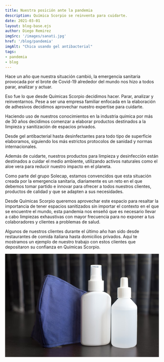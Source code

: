 ```yaml
---
title: Nuestra posición ante la pandemia
description: Química Scorpio se reinventa para cuidarte.
date: 2021-03-01
layout: blog-base.ejs
author: Diego Remirez
imgSrc: '/images/sanati.jpg'
href: '/blog/pandemia'
imgAlt: "Chica usando gel antibacterial"
tags:
- pandemia
- blog
---
```

Hace un año que nuestra situación cambió, la emergencia sanitaria provocada por el brote de Covid-19 alrededor del mundo nos hizo a todos parar, analizar y actuar.

Eso fue lo que desde Químicas Scorpio decidimos hacer. Parar, analizar y reinventarnos. Pese a ser una empresa familiar enfocada en la elaboración de adhesivos decidimos aprovechar nuestro expertise para cuidarte.

Haciendo uso de nuestros conocimientos en la industria química por más de 30 años decidimos comenzar a elaborar productos destinados a la limpieza y sanitización de espacios privados.

Desde gel antibacterial hasta desinfectantes para todo tipo de superficie elaboramos, siguiendo los más estrictos protocolos de sanidad y normas internacionales.

Además de cuidarte, nuestros productos para limpieza y desinfección están destinados a cuidar el medio ambiente, utilizando activos naturales como el aloe vera para reducir nuestro impacto en el planeta.

Como parte del grupo Solecap, estamos convencidos que esta situación creada por la emergencia sanitaria, diariamente es un reto en el que debemos tomar partido e innovar para ofrecer a todos nuestros clientes, productos de calidad y que se adapten a sus necesidades.

Desde Químicas Scorpio queremos aprovechar este espacio para resaltar la importancia de tener espacios sanitizados sin importar el contexto en el que se encuentre el mundo, esta pandemia nos enseñó que es necesario llevar a cabo limpiezas exhaustivas con mayor frecuencia para no exponer a tus colaboradores y clientes a problemas de salud.

Algunos de nuestros clientes durante el último año han sido desde restaurantes de comida italiana hasta domicilios privados. Aquí te mostramos un ejemplo de nuestro trabajo con estos clientes que depositaron su confianza en Químicas Scorpio.

![productos de sanitización](/images/prod.jpg)

